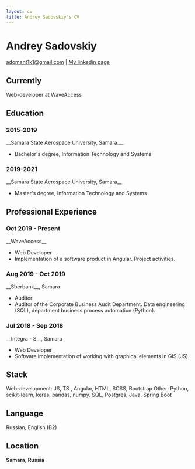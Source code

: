 ```yaml
---
layout: cv
title: Andrey Sadovskiy's CV
---
```

# Andrey Sadovskiy

<div id="webaddress">
<a href="adomant1k1@gmail.com">adomant1k1@gmail.com</a>
| <a href="https://www.linkedin.com/in/andrey-sadovskiy-a1b798209">My linkedin page</a>
</div>


## Currently

Web-developer at WaveAccess


## Education
<h3>2015-2019</h3>
__Samara State Aerospace University, Samara.__

- Bachelor's degree, Information Technology and Systems

<h3>2019-2021</h3>
__Samara State Aerospace University, Samara__

- Master's degree, Information Technology and Systems


## Professional Experience

<h3>Oct 2019 - Present</h3>
__WaveAccess__

- Web Developer
- Implementation of a software product in Angular. Project activities. 

<h3>Aug 2019 - Oct 2019</h3>
__Sberbank__, Samara

- Auditor
- Auditor of the Corporate Business Audit Department. Data engineering (SQL), department business process automation (Python). 

<h3>Jul 2018 - Sep 2018</h3>
__Integra - S__, Samara

- Web Developer
- Software implementation of working with graphical elements in GIS (JS).


## Stack

Web-development: JS, TS , Angular, HTML, SCSS, Bootstrap
Other: Python, scikit-learn, keras, pandas, numpy. SQL, Postgres, Java, Spring Boot 


## Language

Russian, English (B2)


## Location

__Samara, Russia__


<!-- ### Footer

Last updated: Febr 2022 -->


